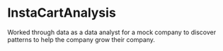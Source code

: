 # InstaCartAnalysis
Worked through data as a data analyst for a mock company to discover patterns to help the company grow their company. 
